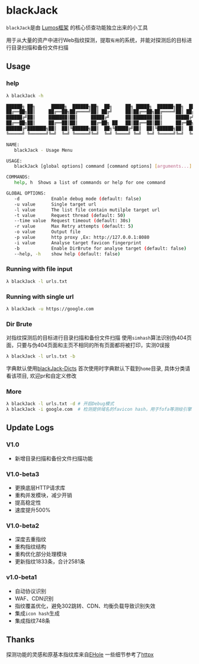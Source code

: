 # blackJack

`blackJack`是由 [Lumos框架](https://github.com/Athena1337/Lumos) 的核心侦查功能独立出来的小工具

用于从大量的资产中进行Web指纹探测，提取`有用`的系统，并能对探测后的目标进行目录扫描和备份文件扫描

## Usage

### help

```bash
λ blackJack -h

██████╗ ██╗      █████╗  ██████╗██╗  ██╗     ██╗ █████╗  ██████╗██╗  ██╗
██╔══██╗██║     ██╔══██╗██╔════╝██║ ██╔╝     ██║██╔══██╗██╔════╝██║ ██╔╝
██████╔╝██║     ███████║██║     █████╔╝      ██║███████║██║     █████╔╝
██╔══██╗██║     ██╔══██║██║     ██╔═██╗ ██   ██║██╔══██║██║     ██╔═██╗
██████╔╝███████╗██║  ██║╚██████╗██║  ██╗╚█████╔╝██║  ██║╚██████╗██║  ██╗
╚═════╝ ╚══════╝╚═╝  ╚═╝ ╚═════╝╚═╝  ╚═╝ ╚════╝ ╚═╝  ╚═╝ ╚═════╝╚═╝  ╚═╝ v1.0.0

NAME:
   blackJack - Usage Menu

USAGE:
   blackJack [global options] command [command options] [arguments...]

COMMANDS:
   help, h  Shows a list of commands or help for one command

GLOBAL OPTIONS:
   -d            Enable debug mode (default: false)
   -u value      Single target url
   -l value      The list file contain mutilple target url
   -t value      Request thread (default: 50)
   --time value  Request timeout (default: 30s)
   -r value      Max Retry attempts (default: 5)
   -o value      Output file
   -p value      http proxy ,Ex: http://127.0.0.1:8080
   -i value      Analyse target favicon fingerprint
   -b            Enable DirBrute for analyse target (default: false)
   --help, -h    show help (default: false)
```

### Running with file input

```bash
λ blackJack -l urls.txt
```

### Running with single url

```bash
λ blackJack -u https://google.com
```

### Dir Brute

对指纹探测后的目标进行目录扫描和备份文件扫描
使用`simhash`算法识别伪404页面，只要与伪404页面和主页不相同的所有页面都将被打印，实测0误报
```bash
λ blackJack -l urls.txt -b
```
字典默认使用[blackJack-Dicts](https://github.com/t43Wiu6/blackJack-Dicts)
首次使用时字典默认下载到`home`目录, 具体分类请看该项目, 欢迎pr和自定义修改

### More
```bash
λ blackJack -l urls.txt -d # 开启Debug模式
λ blackJack -i google.com  # 检测提供域名的favicon hash，用于fofa等测绘引擎
```

## Update Logs

### V1.0
+ 新增目录扫描和备份文件扫描功能

### V1.0-beta3
+ 更换底层HTTP请求库
+ 重构并发模块，减少开销
+ 提高稳定性
+ 速度提升500%

### V1.0-beta2
+ 深度去重指纹
+ 重构指纹结构
+ 重构优化部分处理模块
+ 更新指纹1833条，合计2581条

### v1.0-beta1 
+ 自动协议识别
+ WAF、CDN识别
+ 指纹覆盖优化，避免302跳转、CDN、均衡负载导致识别失效
+ 集成`icon hash`生成
+ 集成指纹748条

## Thanks

探测功能的灵感和原基本指纹库来自[EHole](https://github.com/EdgeSecurityTeam/EHole)
一些细节参考了[httpx](https://github.com/projectdiscovery/httpx)
